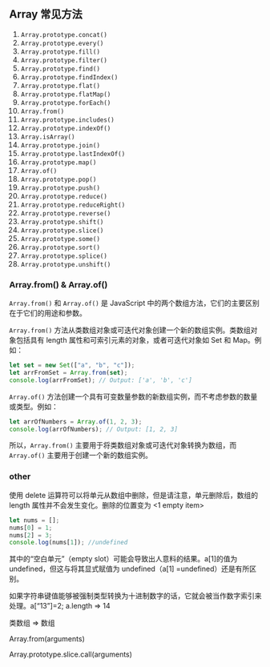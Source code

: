 ## Array 常见方法

1. `Array.prototype.concat()`
2. `Array.prototype.every()`
3. `Array.prototype.fill()`
4. `Array.prototype.filter()`
5. `Array.prototype.find()`
6. `Array.prototype.findIndex()`
7. `Array.prototype.flat()`
8. `Array.prototype.flatMap()`
9. `Array.prototype.forEach()`
10. `Array.from()`
11. `Array.prototype.includes()`
12. `Array.prototype.indexOf()`
13. `Array.isArray()`
14. `Array.prototype.join()`
15. `Array.prototype.lastIndexOf()`
16. `Array.prototype.map()`
17. `Array.of()`
18. `Array.prototype.pop()`
19. `Array.prototype.push()`
20. `Array.prototype.reduce()`
21. `Array.prototype.reduceRight()`
22. `Array.prototype.reverse()`
23. `Array.prototype.shift()`
24. `Array.prototype.slice()`
25. `Array.prototype.some()`
26. `Array.prototype.sort()`
27. `Array.prototype.splice()`
28. `Array.prototype.unshift()`

### Array.from() & Array.of()

`Array.from()` 和 `Array.of()` 是 JavaScript 中的两个数组方法，它们的主要区别在于它们的用途和参数。

`Array.from()` 方法从类数组对象或可迭代对象创建一个新的数组实例。类数组对象包括具有 length 属性和可索引元素的对象，或者可迭代对象如 Set 和 Map。例如：

```javascript
let set = new Set(["a", "b", "c"]);
let arrFromSet = Array.from(set);
console.log(arrFromSet); // Output: ['a', 'b', 'c']
```

`Array.of()` 方法创建一个具有可变数量参数的新数组实例，而不考虑参数的数量或类型。例如：

```javascript
let arrOfNumbers = Array.of(1, 2, 3);
console.log(arrOfNumbers); // Output: [1, 2, 3]
```

所以，`Array.from()` 主要用于将类数组对象或可迭代对象转换为数组，而 `Array.of()` 主要用于创建一个新的数组实例。

### other

使用 delete 运算符可以将单元从数组中删除，但是请注意，单元删除后，数组的 length 属性并不会发生变化。删除的位置变为 <1 empty
item>

```js
let nums = [];
nums[0] = 1;
nums[2] = 3;
console.log(nums[1]); //undefined
```

其中的“空白单元”（empty slot）可能会导致出人意料的结果。a[1]的值为 undefined，但这与将其显式赋值为 undefined（a[1]
=undefined）还是有所区别。

如果字符串键值能够被强制类型转换为十进制数字的话，它就会被当作数字索引来处理。a[“13”]=2; a.length => 14

类数组 => 数组

Array.from(arguments)

Array.prototype.slice.call(arguments)
